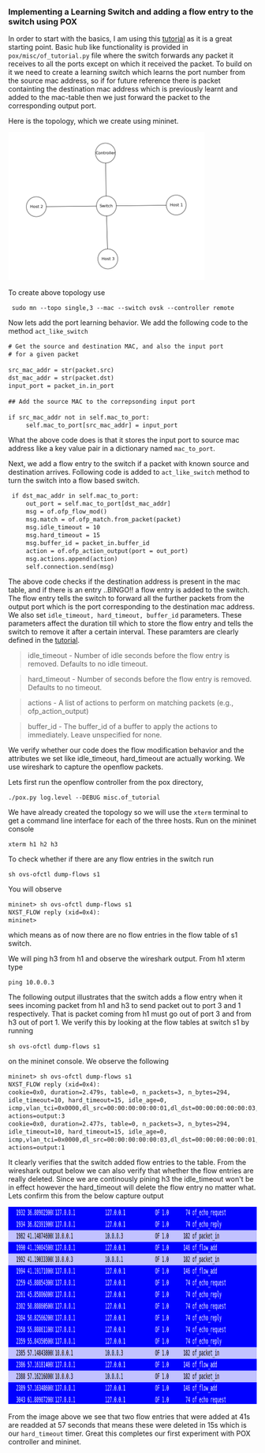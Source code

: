 ### Implementing a Learning Switch and adding a flow entry to the switch using POX

In order to start with the basics, I am using this 
[tutorial](https://github.com/mininet/openflow-tutorial/wiki/Create-a-Learning-Switch) as it is a great starting point. 
Basic hub like functionality is provided in `pox/misc/of_tutorial.py` file where the switch forwards any packet it receives 
to all the ports except on which it received the packet. To build on it we need to create a learning switch which learns the port number from the source mac address, so if for future reference there is packet containting the destination mac address 
which is previously learnt and added to the mac-table then we just forward the packet to the corresponding output port. 


Here is the topology, which we create using mininet. 

<img src="learningSwitch.png" height="300">

To create above topology use 
```
 sudo mn --topo single,3 --mac --switch ovsk --controller remote
```
Now lets add the port learning behavior. We add the following code to the method `act_like_switch`

```
# Get the source and destination MAC, and also the input port 
# for a given packet
	
src_mac_addr = str(packet.src)
dst_mac_addr = str(packet.dst)
input_port = packet_in.in_port
       
## Add the source MAC to the correpsonding input port 

if src_mac_addr not in self.mac_to_port:
	 self.mac_to_port[src_mac_addr] = input_port
```
What the above code does is that it stores the input port to source mac address like a key value pair in a dictionary named `mac_to_port`. 

Next, we add a flow entry to the switch if a packet with known source and destination arrives. Following code is added to `act_like_switch` method to turn the switch into a flow based switch. 
```
 if dst_mac_addr in self.mac_to_port:
     out_port = self.mac_to_port[dst_mac_addr]	
     msg = of.ofp_flow_mod()
     msg.match = of.ofp_match.from_packet(packet)
     msg.idle_timeout = 10
     msg.hard_timeout = 15
     msg.buffer_id = packet_in.buffer_id
     action = of.ofp_action_output(port = out_port)
     msg.actions.append(action)
     self.connection.send(msg) 
```

The above code checks if the destination address is present in the mac table, and if there is an entry ..BINGO!! a flow entry is added to the switch. The flow entry tells the switch to forward all the further packets from the output port which is the port corresponding to the destination mac address. We also set `idle_timeout, hard_timeout, buffer_id` parameters. These parameters affect the duration till which to store the flow entry and tells the switch to remove it after a certain interval. These paramters are clearly defined in the [tutorial](https://github.com/mininet/openflow-tutorial/wiki/Create-a-Learning-Switch).

> idle_timeout - Number of idle seconds before the flow entry is removed. Defaults to no idle timeout.

> hard_timeout - Number of seconds before the flow entry is removed. Defaults to no timeout.

> actions - A list of actions to perform on matching packets (e.g., ofp_action_output)

> buffer_id - The buffer_id of a buffer to apply the actions to immediately. Leave unspecified for none.

We verify whether our code does the flow modification behavior and the attributes we set like idle_timeout, hard_timeout are actually working. We use wireshark to capture the openflow packets. 

Lets first run the openflow controller from the pox directory, 
```
./pox.py log.level --DEBUG misc.of_tutorial
```

We have already created the topology so we will use the `xterm` terminal to get a command line interface for each of the three hosts. Run on the mininet console 
```
xterm h1 h2 h3
```
To check whether if there are any flow entries in the switch run 
```
sh ovs-ofctl dump-flows s1
```
You will observe 
```
mininet> sh ovs-ofctl dump-flows s1
NXST_FLOW reply (xid=0x4):
mininet>
```
which means as of now there are no flow entries in the flow table of s1 switch. 

We will ping h3 from h1 and observe the wireshark output. From h1 xterm type 
```
ping 10.0.0.3
```

The following output illustrates that the switch adds a flow entry when it sees incoming packet from h1 and h3 to send packet out to port 3 and 1 respectively. That is packet coming from h1 must go out of port 3 and from h3 out of port 1. We verify this by looking at the flow tables at switch s1 by running 

`sh ovs-ofctl dump-flows s1`

on the mininet console. We observe the following 

```
mininet> sh ovs-ofctl dump-flows s1
NXST_FLOW reply (xid=0x4):
cookie=0x0, duration=2.479s, table=0, n_packets=3, n_bytes=294, idle_timeout=10, hard_timeout=15, idle_age=0, icmp,vlan_tci=0x0000,dl_src=00:00:00:00:00:01,dl_dst=00:00:00:00:00:03,nw_src=10.0.0.1,nw_dst=10.0.0.3,nw_tos=0,icmp_type=8,icmp_code=0 actions=output:3
cookie=0x0, duration=2.477s, table=0, n_packets=3, n_bytes=294, idle_timeout=10, hard_timeout=15, idle_age=0, icmp,vlan_tci=0x0000,dl_src=00:00:00:00:00:03,dl_dst=00:00:00:00:00:01,nw_src=10.0.0.3,nw_dst=10.0.0.1,nw_tos=0,icmp_type=0,icmp_code=0 actions=output:1
```
It clearly verifies that the switch added flow entries to the table. From the wireshark output below we can also verify that whether the flow entries are really deleted. Since we are continously pining h3 the idle_timeout won't be in effect however the hard_timeout will delete the flow entry no matter what. Lets confirm this from the below capture output 

<img src="flowAdd.png" height="400">

From the image above we see that two flow entries that were added at 41s are readded at 57 seconds that means these were deleted in 15s which is our `hard_timeout` timer. Great this completes our first experiment with POX controller and mininet. 
